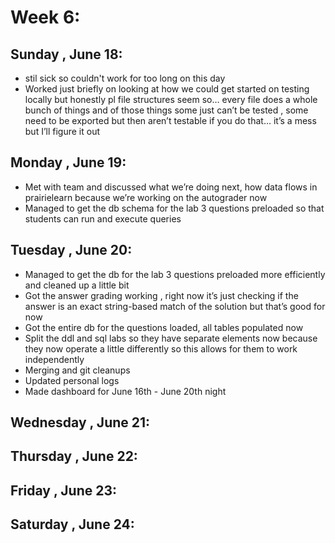 # Week 6:
## Sunday , June 18:
- stil sick so couldn't work for too long on this day
- Worked just briefly on looking at how we could get started on testing locally but honestly pl file structures seem so… every file does a whole bunch of things and of those things some just can’t be tested , some need to be exported but then aren’t testable if you do that… it’s a mess but I’ll figure it out

## Monday , June 19:
- Met with team and discussed what we’re doing next, how data flows in prairielearn because we’re working on the autograder now
- Managed to get the db schema for the lab 3 questions preloaded so that students can run and execute queries 

## Tuesday , June 20:
- Managed to get the db for the lab 3 questions preloaded more efficiently and cleaned up a little bit
- Got the answer grading working , right now it’s just checking if the answer is an exact string-based match of the solution but that’s good for now
- Got the entire db for the questions loaded, all tables populated now
- Split the ddl and sql labs so they have separate elements now because they now operate a little differently so this allows for them to work independently
- Merging and git cleanups
- Updated personal logs
- Made dashboard for June 16th - June 20th night

## Wednesday , June 21:

## Thursday , June 22:

## Friday , June 23:

## Saturday , June 24: